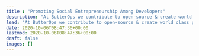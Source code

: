 ```yaml
---
title : "Promoting Social Entrepreneurship Among Developers"
description: "At ButterOps we contribute to open-source & create world class products to empower young developers investing in side-projects and ventures."
lead: "At ButterOps we contribute to open-source & create world class products to empower young developers investing in side-projects and ventures."
date: 2020-10-06T08:47:36+00:00
lastmod: 2020-10-06T08:47:36+00:00
draft: false
images: []
---
```


